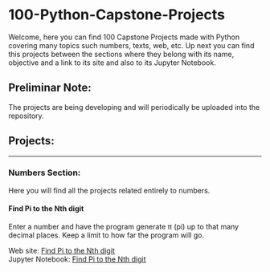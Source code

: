 # 100-Python-Capstone-Projects
Welcome, here you can find 100 Capstone Projects made with Python covering many topics such numbers, texts, web, etc. Up next you can find this projects between the sections where they belong with its name, objective and a link to its site and also to its Jupyter Notebook.

## Preliminar Note: 
The projects are being developing and will periodically be uploaded into the repository.

## Projects:
<hr>

### Numbers Section:
Here you will find all the projects related entirely to numbers.

#### Find Pi to the Nth digit
Enter a number and have the program generate π (pi) up to that many decimal places. Keep a limit to how far the program will go.

Web site: [Find Pi to the Nth digit](https://thesteppenwolf.github.io/100-Python-Capstone-Projects/Numbers/Find%20PI%20to%20the%20Nth%20Digit/Find%20PI%20to%20the%20Nth%20Digit.html)
<br>
Jupyter Notebook: [Find Pi to the Nth digit](https://github.com/TheSteppenwolf/100-Python-Capstone-Projects/blob/master/Numbers/Find%20PI%20to%20the%20Nth%20Digit/Find%20PI%20to%20the%20Nth%20Digit.ipynb)
